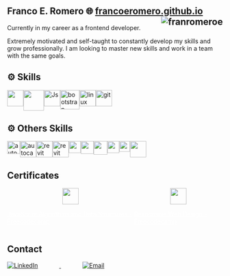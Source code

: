 

 <h2>Franco E. Romero 🌐
 <a href="https://francoeromero.github.io" target="_blank">francoeromero.github.io</a>
 <img align="right" src="https://komarev.com/ghpvc/?username=franromeroe&label=Views&color=080707&style=flat-square" alt="franromeroe" />  </h2>

 
Currently in my career as a frontend developer.<br> 

Extremely motivated and self-taught to constantly develop my skills and grow professionally. I am looking to master new skills and work in a team with the same goals.<br>

<!-- I have a [YouTube channel](https://www.youtube.com/channel/UCj8VgHtcox46beRA0DcoPDA/) (in Spanish)  -->

## ⚙ Skills 

<div style="display: flex;">
  <a href="#" style="cursor: pointer;">
     <img src="https://cdn-icons-png.flaticon.com/512/732/732212.png" alt="" width="38"> 
  </a>
 
  <a href="#" style="cursor: pointer;">
     <img src="https://cdn.freebiesupply.com/logos/large/2x/css3-logo-png-transparent.png" alt="" width="48"> 
  </a>
 
  <a href="#" style="cursor: pointer;">
     <img src="https://logodownload.org/wp-content/uploads/2022/04/javascript-logo-1.png" alt="Js" width="38"> 
  </a>
  <a href="#" style="cursor: pointer;">
     <img src="https://upload.wikimedia.org/wikipedia/commons/thumb/b/b2/Bootstrap_logo.svg/1280px-Bootstrap_logo.svg.png" alt="bootstrap" width="45"> 
  </a>
 
 
  <a href="#" style="cursor: pointer;">
     <img src="https://1000logos.net/wp-content/uploads/2017/03/LINUX-LOGO.png" alt="linux" width="38"> 
  </a>
 
  <a href="#" style="cursor: pointer;">
     <img src="https://git-scm.com/images/logos/downloads/Git-Icon-1788C.png" alt="git" width="38"> 
  </a>
 
 
 
</div>




## ⚙ Others Skills

<div style="display: flex;">
   <a href="#" style="cursor: pointer;">
<img src="https://seeklogo.com/images/A/adobe-photoshop-logo-95022D9B64-seeklogo.com.png" alt="autocad" width="30"> 
  </a>
  
 <a href="#" style="cursor: pointer;">
<img src="https://logos-world.net/wp-content/uploads/2020/12/Autocad-Logo.png" alt="autocad" width="38"> 
  </a>
 <a href="#" style="cursor: pointer;">
<img src="https://mashyo.com/wp-content/uploads/2022/04/make-things-transparent-in-revit.png"  alt="revit" width="38"> 
  </a>
 <a href="#" style="cursor: pointer;">
 <img src="https://e7.pngegg.com/pngimages/993/910/png-clipart-autodesk-3ds-max-3ds-physx-3d-computer-graphics-others-miscellaneous-angle.png" alt="revit" width="38"> 
  </a>
 <a href="#" style="cursor: pointer;">
 <img src="https://upload.wikimedia.org/wikipedia/commons/9/9c/SketchUp-Logo.png" alt="" width="28"> 
  </a>
 <a href="#" style="cursor: pointer;">
 <img src="https://upload.wikimedia.org/wikipedia/commons/thumb/0/0c/Blender_logo_no_text.svg/2503px-Blender_logo_no_text.svg.png" alt="" width="30">  
  </a>
 <a href="#" style="cursor: pointer;">
 <img src="https://download.logo.wine/logo/Adobe_Premiere_Pro/Adobe_Premiere_Pro-Logo.wine.png" alt="" height="32"> 
  </a>
 <a href="#" style="cursor: pointer;">
 <img src="https://upload.wikimedia.org/wikipedia/commons/thumb/c/cb/Adobe_After_Effects_CC_icon.svg/2101px-Adobe_After_Effects_CC_icon.svg.png" alt="" width="28"> 
  </a>
 <a href="#" style="cursor: pointer;">
 <img src="https://seeklogo.com/images/L/lumion-3d-logo-948AF388BD-seeklogo.com.png" alt="" width="25">
  </a>
 <a href="#" style="cursor: pointer;">
 <img src="https://cdn2.unrealengine.com/ue-logo-stacked-unreal-engine-w-677x545-fac11de0943f.png" alt="" width="38"> 
  </a>
 
</div>

## Certificates
<div style="display: flex;">
 
  <a style="display: flex; justify-content: center; align-items: center; flex-direction: column; color: white;" href="https://www.freecodecamp.org/certification/franromero/javascript-algorithms-and-data-structures" target="_blank" style="margin-right: 50px;">
  <img src="https://cdn.pixabay.com/photo/2022/01/03/19/03/certificate-6913406_960_720.png" width="38"> <p style="color: white;">JavaScript Algorithms and Data Structures -Freecodecamp</p>
</a> 
 
<a style="display: flex; justify-content: center; align-items: center; flex-direction: column; color: white;" href="https://www.freecodecamp.org/certification/franromero/responsive-web-design" target="_blank" style="margin-right: 50px;">
  <img src="https://cdn.pixabay.com/photo/2022/01/03/19/03/certificate-6913406_960_720.png" width="38"> <p style="color: white;">Responsive Web Design - Freecodecamp</p>
</a>  
 </div>

## Contact

 <p > 
<a href="https://www.linkedin.com/in/franco-ezequiel-romero-38ab541a3/" target="_blank" style="margin-right: 50px;">
  <img alt="LinkedIn" src="https://img.shields.io/badge/LinkedIn-@francoezequielromero-blue?style=flat&logo=linkedin" style="margin-right: 50px;"> 
</a>
<a href="mailto:franromeroeze@gmail.com" style="margin-right: 50px;">
  <img alt="Email" src="https://img.shields.io/badge/Email-francoeromero.m@gmail.com-blue?style=flat&logo=gmail" style="margin-right: 50px;">
</a>
 </p>










